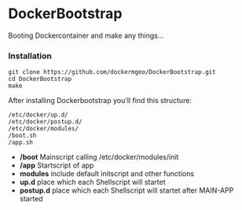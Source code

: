 # DockerBootstrap

Booting Dockercontainer and make any things...

### Installation

```
git clone https://github.com/dockermgeo/DockerBootstrap.git
cd DockerBootstrap
make
```

After installing Dockerbootstrap you'll find this structure:

```
/etc/docker/up.d/
/etc/docker/postup.d/
/etc/docker/modules/
/boot.sh
/app.sh
```
* **/boot** Mainscript calling /etc/docker/modules/init
* **/app** Startscript of app
* **modules** include default initscript and other functions
* **up.d** place which each Shellscript will startet
* **postup.d** place which each Shellscript will startet after MAIN-APP started
